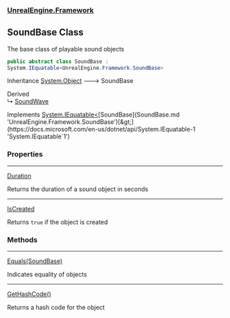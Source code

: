 ### [UnrealEngine.Framework](UnrealEngine_Framework.md 'UnrealEngine.Framework')
## SoundBase Class
The base class of playable sound objects  
```csharp
public abstract class SoundBase :
System.IEquatable<UnrealEngine.Framework.SoundBase>
```

Inheritance [System.Object](https://docs.microsoft.com/en-us/dotnet/api/System.Object 'System.Object') &#129106; SoundBase  

Derived  
&#8627; [SoundWave](SoundWave.md 'UnrealEngine.Framework.SoundWave')  

Implements [System.IEquatable&lt;](https://docs.microsoft.com/en-us/dotnet/api/System.IEquatable-1 'System.IEquatable`1')[SoundBase](SoundBase.md 'UnrealEngine.Framework.SoundBase')[&gt;](https://docs.microsoft.com/en-us/dotnet/api/System.IEquatable-1 'System.IEquatable`1')  
### Properties

***
[Duration](SoundBase_Duration.md 'UnrealEngine.Framework.SoundBase.Duration')

Returns the duration of a sound object in seconds  

***
[IsCreated](SoundBase_IsCreated.md 'UnrealEngine.Framework.SoundBase.IsCreated')

Returns `true` if the object is created  
### Methods

***
[Equals(SoundBase)](SoundBase_Equals(SoundBase).md 'UnrealEngine.Framework.SoundBase.Equals(UnrealEngine.Framework.SoundBase)')

Indicates equality of objects  

***
[GetHashCode()](SoundBase_GetHashCode().md 'UnrealEngine.Framework.SoundBase.GetHashCode()')

Returns a hash code for the object  
